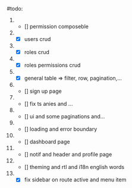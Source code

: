 
#todo:

1. - [] permission composeble
2. - [x] users crud
3. - [x] roles crud
4. - [x] roles permissions crud
5. - [x] general table => filter, row, pagination,...
6. - [] sign up page
7. - [] fix ts anies and ...
8. - [] ui and some paginations and...
9. - [] loading and error boundary
10. - [] dashboard page
11. - [] notif and header and profile page
12. - [] theming and rtl and i18n english words
13. - [x] fix sidebar on route active and menu item
